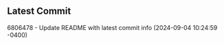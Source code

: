 
## Latest Commit
6806478 - Update README with latest commit info (2024-09-04 10:24:59 -0400) <Yunxi-Zhou>

